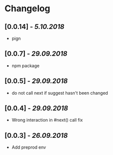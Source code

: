 # Changelog

## [0.0.14] - _5.10.2018_
- pign

## [0.0.7] - _29.09.2018_
- npm package

## [0.0.5] - _29.09.2018_
- do not call next if suggest hasn't been changed

## [0.0.4] - _29.09.2018_
- Wrong interaction in #next() call fix

## [0.0.3] - _26.09.2018_
- Add preprod env
